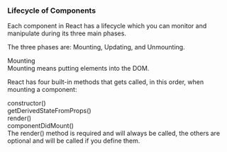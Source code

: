 
### Lifecycle of Components
Each component in React has a lifecycle which you can monitor and manipulate during its three main phases.    
    
The three phases are: Mounting, Updating, and Unmounting.    
    
Mounting    
Mounting means putting elements into the DOM.    

React has four built-in methods that gets called, in this order, when mounting a component:    
    
constructor()    
getDerivedStateFromProps()    
render()    
componentDidMount()    
The render() method is required and will always be called, the others are optional and will be called if you define them.    